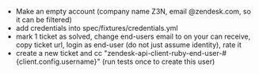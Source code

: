  - Make an empty account (company name Z3N, email <something>@zendesk.com, so it can be filtered)
 - add credentials into spec/fixtures/credentials.yml
 - mark 1 ticket as solved, change end-users email to on your can receive, copy ticket url, login as end-user (do not just assume identity), rate it
 - create a new ticket and cc "zendesk-api-client-ruby-end-user-#{client.config.username}" (run tests once to create this user)
